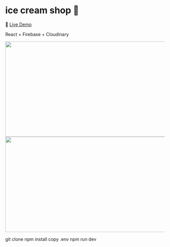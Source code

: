 # ice cream shop 🍦

🚀 [Live Demo](https://kellysicecreamshop.netlify.app)

React + Firebase + Cloudinary

<img src="https://github.com/kellywslee/icecream-shop/assets/76071382/9dd57833-0bdf-4950-8210-54eef8e7ec5f" width="600" height="300">
<img src="https://github.com/kellywslee/icecream-shop/assets/76071382/f4159fa5-669f-43b3-8b5d-6c42d17df5db" width="600" height="300">

git clone
npm install
copy .env
npm run dev
